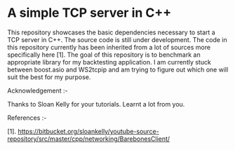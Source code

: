 # A simple TCP server in C++

This repository showcases the basic dependencies necessary to start a TCP server in C++.
The source code is still under development.
The code in this repository currently has been inherited from a lot of sources more specifically here [1]. The goal of this
repository is to benchmark an appropriate library for my backtesting application. I am currently 
stuck between boost.asio and WS2tcpip and am trying to figure out which one will suit the best for my purpose.

Acknowledgement :-

Thanks to Sloan Kelly for your tutorials. Learnt a lot from you.

References :-

[1]. https://bitbucket.org/sloankelly/youtube-source-repository/src/master/cpp/networking/BarebonesClient/
